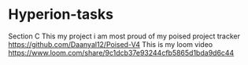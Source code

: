 # Hyperion-tasks
Section C 
This my project i am most proud of my poised project tracker
https://github.com/Daanyal12/Poised-V4
This is my loom video
https://www.loom.com/share/9c1dcb37e93244cfb5865d1bda9d6c44

